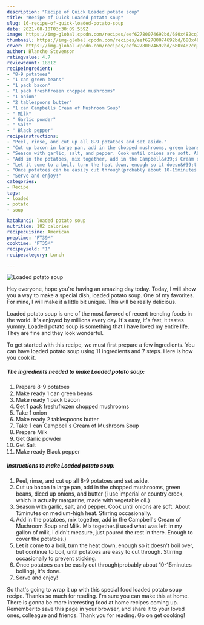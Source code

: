```yaml
---
description: "Recipe of Quick Loaded potato soup"
title: "Recipe of Quick Loaded potato soup"
slug: 16-recipe-of-quick-loaded-potato-soup
date: 2021-08-10T03:30:09.559Z
image: https://img-global.cpcdn.com/recipes/eef62780074692bd/680x482cq70/loaded-potato-soup-recipe-main-photo.jpg
thumbnail: https://img-global.cpcdn.com/recipes/eef62780074692bd/680x482cq70/loaded-potato-soup-recipe-main-photo.jpg
cover: https://img-global.cpcdn.com/recipes/eef62780074692bd/680x482cq70/loaded-potato-soup-recipe-main-photo.jpg
author: Blanche Stevenson
ratingvalue: 4.7
reviewcount: 18812
recipeingredient:
- "8-9 potatoes"
- "1 can green beans"
- "1 pack bacon"
- "1 pack freshfrozen chopped mushrooms"
- "1 onion"
- "2 tablespoons butter"
- "1 can Campbells Cream of Mushroom Soup"
- " Milk"
- " Garlic powder"
- " Salt"
- " Black pepper"
recipeinstructions:
- "Peel, rinse, and cut up all 8-9 potatoes and set aside."
- "Cut up bacon in large pan, add in the chopped mushrooms, green beans, diced up onions, and butter (i use imperial or country crock, which is actually margarine, made with vegetable oil.)"
- "Season with garlic, salt, and pepper. Cook until onions are soft. About 15minutes on medium-high heat. Stirring occasionally."
- "Add in the potatoes, mix together, add in the Campbell&#39;s Cream of Mushroom Soup and Milk. Mix together.(i used what was left in my gallon of milk, i didn&#39;t measure, just poured the rest in there. Enough to cover the potatoes.)"
- "Let it come to a boil, turn the heat down, enough so it doesn&#39;t boil over, but continue to boil, until potatoes are easy to cut through. Stirring occasionally to prevent sticking."
- "Once potatoes can be easily cut through(probably about 10-15minutes boiling), it&#39;s done."
- "Serve and enjoy!"
categories:
- Recipe
tags:
- loaded
- potato
- soup

katakunci: loaded potato soup 
nutrition: 182 calories
recipecuisine: American
preptime: "PT39M"
cooktime: "PT35M"
recipeyield: "1"
recipecategory: Lunch

---
```



![Loaded potato soup](https://img-global.cpcdn.com/recipes/eef62780074692bd/680x482cq70/loaded-potato-soup-recipe-main-photo.jpg)

Hey everyone, hope you're having an amazing day today. Today, I will show you a way to make a special dish, loaded potato soup. One of my favorites. For mine, I will make it a little bit unique. This will be really delicious.



Loaded potato soup is one of the most favored of recent trending foods in the world. It's enjoyed by millions every day. It's easy, it's fast, it tastes yummy. Loaded potato soup is something that I have loved my entire life. They are fine and they look wonderful.


To get started with this recipe, we must first prepare a few ingredients. You can have loaded potato soup using 11 ingredients and 7 steps. Here is how you cook it.

<!--inarticleads1-->

##### The ingredients needed to make Loaded potato soup:

1. Prepare 8-9 potatoes
1. Make ready 1 can green beans
1. Make ready 1 pack bacon
1. Get 1 pack fresh/frozen chopped mushrooms
1. Take 1 onion
1. Make ready 2 tablespoons butter
1. Take 1 can Campbell&#39;s Cream of Mushroom Soup
1. Prepare  Milk
1. Get  Garlic powder
1. Get  Salt
1. Make ready  Black pepper




<!--inarticleads2-->

##### Instructions to make Loaded potato soup:

1. Peel, rinse, and cut up all 8-9 potatoes and set aside.
1. Cut up bacon in large pan, add in the chopped mushrooms, green beans, diced up onions, and butter (i use imperial or country crock, which is actually margarine, made with vegetable oil.)
1. Season with garlic, salt, and pepper. Cook until onions are soft. About 15minutes on medium-high heat. Stirring occasionally.
1. Add in the potatoes, mix together, add in the Campbell&#39;s Cream of Mushroom Soup and Milk. Mix together.(i used what was left in my gallon of milk, i didn&#39;t measure, just poured the rest in there. Enough to cover the potatoes.)
1. Let it come to a boil, turn the heat down, enough so it doesn&#39;t boil over, but continue to boil, until potatoes are easy to cut through. Stirring occasionally to prevent sticking.
1. Once potatoes can be easily cut through(probably about 10-15minutes boiling), it&#39;s done.
1. Serve and enjoy!




So that's going to wrap it up with this special food loaded potato soup recipe. Thanks so much for reading. I'm sure you can make this at home. There is gonna be more interesting food at home recipes coming up. Remember to save this page in your browser, and share it to your loved ones, colleague and friends. Thank you for reading. Go on get cooking!
